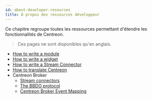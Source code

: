 ```yaml
---
id: about-developer-resources
title: À propos des ressources développeur
---
```


Ce chapitre regroupe toutes les ressources permettant d'étendre les
fonctionnalités de Centreon.

> Ces pages ne sont disponibles qu'en anglais.

- [How to write a module](developer-module)
- [How to write a widget](developer-widget)
- [How to write a Stream Connector](developer-stream-connector)
- [How to translate Centreon](developer-translate-centreon)
- Centreon Broker
  - [Stream connectors](developer-broker-stream-connector)
  - [The BBDO protocol](developer-broker-bbdo)
  - [Centreon Broker Event Mapping](developer-broker-mapping)